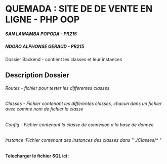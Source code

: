 # QUEMADA : SITE DE DE VENTE EN LIGNE - PHP OOP
##### SAN LAMAMBA POPODA - PR215
##### NDORO ALPHONSE GERAUD - PR215
Dossier Backend - contient les classes et leur instances

## Description Dossier
###### Routes - fichier pour tester les differentes classes
###### Classes - Fichier contenant les differentes classes, chacun dans un fichier avec comme nom de fichier la classe
###### Config - Fichier contenant la classe de connexion a la base de donnee
###### Instance :Fichier contenant des instances des classes dans " ./Classes/* "

#### Telecharger le fichier SQL ici :

